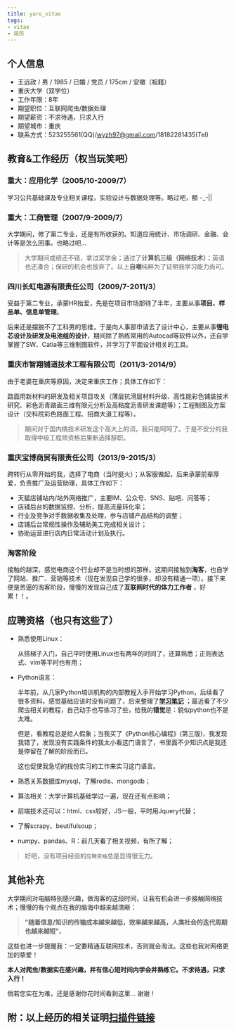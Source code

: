 ```yaml
---
title: yaro_vitae
tags:
- vitae
- 简历
---
```

## 个人信息

- 王远政 / 男 / 1985 / 已婚 / 党员 / 175cm / 安徽（祖籍） 
- 重庆大学（双学位）
- 工作年限：8年
- 期望职位：互联网爬虫/数据处理
- 期望薪资：不求待遇，只求入行
- 期望城市：重庆
- 联系方式：523255561(QQ)/wyzh97@gmail.com/18182281435(Tel)

## 教育&工作经历（权当玩笑吧）

### 重大：应用化学（2005/10-2009/7）

学习公共基础课及专业相关课程，实验设计与数据处理等。略过吧，额 -_-|| 

### 重大：工商管理（2007/9-2009/7）

大学期间，修了第二专业，还是有所收获的。知道应用统计、市场调研、金融、会计等是怎么回事。也略过吧...

> 大学期间成绩还不错，拿过奖学金；通过了**计算机三级（网络技术）**；英语也还凑合；保研的机会也放弃了。以上**自嘲**纯粹为了证明我学习能力尚可。

<!-- more -->

### 四川长虹电源有限责任公司（2009/7-2011/3）

受益于第二专业，承蒙HR抬爱，先是在项目市场部待了半年，主要从事**项目、样品单、信息单管理**。

后来还是摆脱不了工科男的思维，于是向人事部申请去了设计中心，主要从事**锂电芯设计及研发及电池组的设计**，期间除了熟练常用的Autocad等软件以外，还自学掌握了SW、Catia等三维制图软件，并学习了平面设计相关的工具。

### 重庆市智翔铺道技术工程有限公司（2011/3-2014/9）

由于老婆在重庆等原因，决定来重庆工作；具体工作如下：

路面用新材料的研发及相关项目攻关（薄层抗滑层材料升级、高性能彩色铺装技术研究、彩色沥青路面三维有限元分析及高粘度沥青研发课题等）；工程制图及方案设计（交科院彩色路面工程、招商大道工程等）。

> 期间对于国内搞技术研发这个高大上的词，我只能呵呵了。于是不安分的我取得中级工程师资格后果断选择辞职。

### 重庆宝博商贸有限责任公司（2013/9-2015/3）

跨转行从零开始的我，选择了电商（当时挺火）；从客服做起，后来承蒙前辈厚爱，负责推广及运营助理，具体工作如下：

- 天猫店铺站内/站外网络推广，主要IM、公众号、SNS、贴吧、问答等；
- 店铺后台的数据监控、分析，提高流量转化率；
- 行业及竞争对手数据收集及处理，参与店铺产品结构的调整；
- 店铺后台常规性操作及辅助美工完成相关设计；
- 协助运营进行店内日常活动计划及执行。

### 淘客阶段

接触的越深，感觉电商这个行业却不是当时想的那样。这期间接触到**淘客**，也自学了网站、推广、营销等技术（现在发现自己学的很多，却没有精通一项）。接下来便是苦逼的淘客阶段，慢慢的发现自己成了**互联网时代的体力工作者** ，好累！！。

## 应聘资格（也只有这些了）

- 熟悉使用Linux：

  从搭梯子入门，自己平时使用Linux也有两年的时间了，还算熟悉；正则表达式、vim等平时也有用；

- Python语言：

  半年前，从几家Python培训机构的内部教程入手开始学习Python，后续看了很多资料，感觉基础应该时没有问题了，后来整理了[**学习笔记**](https://yaro97.github.io/tags/python/) ；最近看了不少爬虫相关的教程，自己动手也写练习了些，给我的**错觉**是：貌似python也不是太难。

  但是，看教程总是给人假象；当我买了《Python核心编程》(第三版)，我发现我错了，发现没有实践条件的我太小看这门语言了，书里面不少知识点是我还是停留在了解的阶段而已。

  这也促使我急切的找份实习的工作来实习这门语言。

- 熟悉关系数据库mysql，了解redis、mongodb；

- 算法相关：大学计算机基础学过一遍，现在还有点影响；

- 前端技术还可以：html、css较好，JS一般，平时用Jquery代替；

- 了解scrapy、beutifulsoup；

- numpy、pandas、R：前几天看了相关视频，有所了解；

> 好吧，没有项目经验的`应聘资格`总是显得很无力。

## 其他补充

大学期间对电脑特别感兴趣，做淘客的这段时间，让我有机会进一步接触网络技术；慢慢的有个观点在我的脑海中越来越清晰：

> **"随着信息/知识的传输成本越来越低，效率越来越高，人类社会的迭代周期也越来越短"**。

这些也进一步提醒我：一定要精通互联网技术，否则就会淘汰。这些也我对网络更加的挚爱！

**本人对爬虫/数据实在感兴趣，并有信心短时间内学会并熟练它。不求待遇，只求入行！**

倘若您实在为难，还是感谢你花时间看到这里... 谢谢！



## 附：以上经历的相关证明[扫描件链接](https://www.jianguoyun.com/p/DQkDqXwQ54kBGKW-MQ)